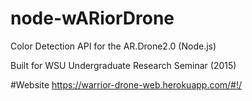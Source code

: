 # node-wARiorDrone
Color Detection API for the AR.Drone2.0 (Node.js)

Built for WSU Undergraduate Research Seminar (2015)

#Website
https://warrior-drone-web.herokuapp.com/#!/
